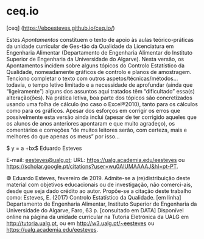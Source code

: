 # ceq.io

[ceq] (https://eboesteves.github.io/ceq.io/)

Estes *Apontamentos* constituem o texto de apoio às aulas teórico-práticas da unidade curricular de Ges-tão da Qualidade da Licenciatura em Engenharia Alimentar (Departamento de Engenharia Alimentar do Instituto Superior de Engenharia da Universidade do Algarve).
Nesta versão, os Apontamentos incidem sobre alguns tópicos do Controlo Estatístico da Qualidade, nomeadamente gráficos de controlo e planos de amostragem. Tenciono completar o texto com outros aspetos/técnicas/métodos… todavia, o tempo letivo limitado e a necessidade de aprofundar (ainda que “ligeiramente”) alguns dos assuntos aqui tratados têm “dificultado” essa(s) alteração(ões).
Na prática letiva, boa parte dos tópicos são concretizados usando uma folha de cálculo (no caso o Excel®2010), tanto para os cálculos como para os gráficos.
Apesar dos esforços em corrigir os erros que possivelmente esta versão ainda inclui (apesar de ter corrigido aqueles que os alunos de anos anteriores apontaram e que muito agradeço), os comentários e correções “de muitos leitores serão, com certeza, mais e melhores do que apenas os meus” por isso… 

$ y = a +bx$
Eduardo Esteves

E-mail: eesteves@ualg.pt; URL: https://ualg.academia.edu/eesteves ou https://scholar.google.pt/citations?user=wu0AlUMAAAAJ&hl=pt-PT.

© Eduardo Esteves, fevereiro de 2019.
Admite-se a (re)distribuição deste material com objetivos educacionais ou de investigação, não comerci-ais, desde que seja dado crédito ao autor. Propõe-se a citação deste trabalho como: 
Esteves, E. (2017) Controlo Estatístico da Qualidade. [em linha] Departamento de Engenharia Alimentar, Instituto Superior de Engenharia da Universidade do Algarve, Faro, 63 p. [consultado em DATA] Disponível online na página da unidade curricular na Tutoria Eletrónica da UALG em http://tutoria.ualg.pt, ou em http://w3.ualg.pt/~eesteves ou https://ualg.academia.edu/eesteves. 
